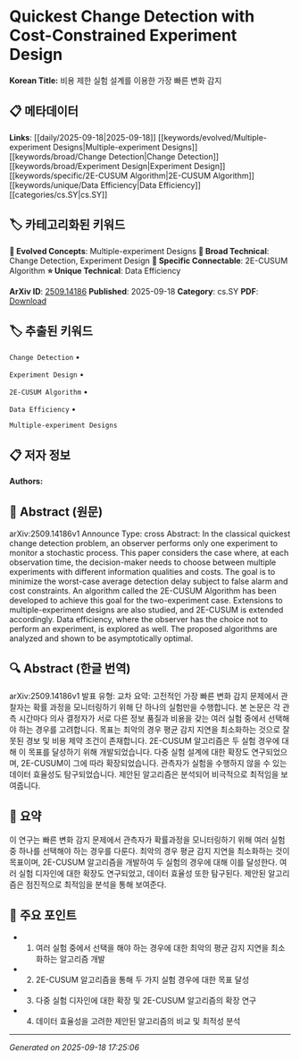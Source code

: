
# Quickest Change Detection with Cost-Constrained Experiment Design

**Korean Title:** 비용 제한 실험 설계를 이용한 가장 빠른 변화 감지

## 📋 메타데이터

**Links**: [[daily/2025-09-18|2025-09-18]] [[keywords/evolved/Multiple-experiment Designs|Multiple-experiment Designs]] [[keywords/broad/Change Detection|Change Detection]] [[keywords/broad/Experiment Design|Experiment Design]] [[keywords/specific/2E-CUSUM Algorithm|2E-CUSUM Algorithm]] [[keywords/unique/Data Efficiency|Data Efficiency]] [[categories/cs.SY|cs.SY]]

## 🏷️ 카테고리화된 키워드
**🚀 Evolved Concepts**: Multiple-experiment Designs
**🔬 Broad Technical**: Change Detection, Experiment Design
**🔗 Specific Connectable**: 2E-CUSUM Algorithm
**⭐ Unique Technical**: Data Efficiency

**ArXiv ID**: [2509.14186](https://arxiv.org/abs/2509.14186)
**Published**: 2025-09-18
**Category**: cs.SY
**PDF**: [Download](https://arxiv.org/pdf/2509.14186.pdf)


## 🏷️ 추출된 키워드



`Change Detection` • 

`Experiment Design` • 

`2E-CUSUM Algorithm` • 

`Data Efficiency` • 

`Multiple-experiment Designs`



## 📋 저자 정보

**Authors:** 

## 📄 Abstract (원문)

arXiv:2509.14186v1 Announce Type: cross 
Abstract: In the classical quickest change detection problem, an observer performs only one experiment to monitor a stochastic process. This paper considers the case where, at each observation time, the decision-maker needs to choose between multiple experiments with different information qualities and costs. The goal is to minimize the worst-case average detection delay subject to false alarm and cost constraints. An algorithm called the 2E-CUSUM Algorithm has been developed to achieve this goal for the two-experiment case. Extensions to multiple-experiment designs are also studied, and 2E-CUSUM is extended accordingly. Data efficiency, where the observer has the choice not to perform an experiment, is explored as well. The proposed algorithms are analyzed and shown to be asymptotically optimal.

## 🔍 Abstract (한글 번역)

arXiv:2509.14186v1 발표 유형: 교차
요약: 고전적인 가장 빠른 변화 감지 문제에서 관찰자는 확률 과정을 모니터링하기 위해 단 하나의 실험만을 수행합니다. 본 논문은 각 관측 시간마다 의사 결정자가 서로 다른 정보 품질과 비용을 갖는 여러 실험 중에서 선택해야 하는 경우를 고려합니다. 목표는 최악의 경우 평균 감지 지연을 최소화하는 것으로 잘못된 경보 및 비용 제약 조건이 존재합니다. 2E-CUSUM 알고리즘은 두 실험 경우에 대해 이 목표를 달성하기 위해 개발되었습니다. 다중 실험 설계에 대한 확장도 연구되었으며, 2E-CUSUM이 그에 따라 확장되었습니다. 관측자가 실험을 수행하지 않을 수 있는 데이터 효율성도 탐구되었습니다. 제안된 알고리즘은 분석되어 비극적으로 최적임을 보여줍니다.

## 📝 요약

이 연구는 빠른 변화 감지 문제에서 관측자가 확률과정을 모니터링하기 위해 여러 실험 중 하나를 선택해야 하는 경우를 다룬다. 최악의 경우 평균 감지 지연을 최소화하는 것이 목표이며, 2E-CUSUM 알고리즘을 개발하여 두 실험의 경우에 대해 이를 달성한다. 여러 실험 디자인에 대한 확장도 연구되었고, 데이터 효율성 또한 탐구된다. 제안된 알고리즘은 점진적으로 최적임을 분석을 통해 보여준다.

## 🎯 주요 포인트


- 1. 여러 실험 중에서 선택을 해야 하는 경우에 대한 최악의 평균 감지 지연을 최소화하는 알고리즘 개발

- 2. 2E-CUSUM 알고리즘을 통해 두 가지 실험 경우에 대한 목표 달성

- 3. 다중 실험 디자인에 대한 확장 및 2E-CUSUM 알고리즘의 확장 연구

- 4. 데이터 효율성을 고려한 제안된 알고리즘의 비교 및 최적성 분석


---

*Generated on 2025-09-18 17:25:06*